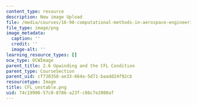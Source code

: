 ```yaml
---
content_type: resource
description: New image Upload
file: /media/courses/16-90-computational-methods-in-aerospace-engineering-spring-2014/74c1990657c08786a23fc86c7e2000af_CFL_unstable.png
file_type: image/png
image_metadata:
  caption: ''
  credit: ''
  image-alt: ''
learning_resource_types: []
ocw_type: OCWImage
parent_title: 2.6 Upwinding and the CFL Condition
parent_type: CourseSection
parent_uid: cf738358-ae33-664a-5d71-baadd24f92cb
resourcetype: Image
title: CFL_unstable.png
uid: 74c19906-57c0-8786-a23f-c86c7e2000af
---
```

